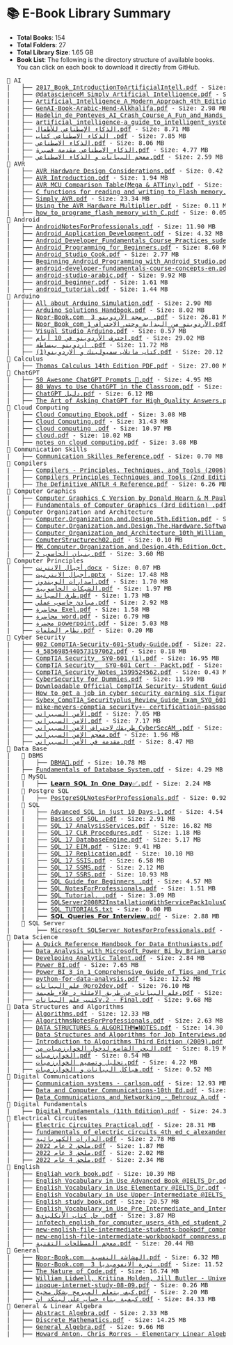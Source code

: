 

<!-- FILE_STRUCTURE_START -->


# 📚 E-Book Library Summary

- **Total Books**: 154
- **Total Folders**: 27
- **Total Library Size**: 1.65 GB
- **Book List**: The following is the directory structure of available books. You can click on each book to download it directly from GitHub.
    

<pre>📂 AI
|   ├── <a href='AI/2017_Book_IntroductionToArtificialIntell.pdf'>2017_Book_IntroductionToArtificialIntell.pdf</a> - Size: 7.55 MB
|   ├── <a href='AI/%40datascienceM%20Simply%20Artificial%20Intelligence.pdf'>@datascienceM Simply Artificial Intelligence.pdf</a> - Size: 11.86 MB
|   ├── <a href='AI/Artificial_Intelligence_A_Modern_Approach_4th_Edition_Peter_Norvig.pdf'>Artificial_Intelligence_A_Modern_Approach_4th_Edition_Peter_Norvig.pdf</a> - Size: 21.14 MB
|   ├── <a href='AI/GenAI-Book-Arabic-Hend-Alkhalifa.pdf'>GenAI-Book-Arabic-Hend-Alkhalifa.pdf</a> - Size: 2.98 MB
|   ├── <a href='AI/Hadelin_de_Ponteves_AI_Crash_Course_A_Fun_and_Hands_On_Introduction.pdf'>Hadelin_de_Ponteves_AI_Crash_Course_A_Fun_and_Hands_On_Introduction.pdf</a> - Size: 9.44 MB
|   ├── <a href='AI/artificial_intelligence-a_guide_to_intelligent_systems-1.pdf'>artificial_intelligence-a_guide_to_intelligent_systems-1.pdf</a> - Size: 10.73 MB
|   ├── <a href='AI/%D8%A7%D9%84%D8%B0%D9%83%D8%A7%D8%A1%20%D8%A7%D9%84%D8%A5%D8%B5%D8%B7%D9%86%D8%A7%D8%B9%D9%8A%20%D9%84%D9%84%D8%A3%D8%B7%D9%81%D8%A7%D9%84.pdf'>الذكاء الإصطناعي للأطفال.pdf</a> - Size: 8.71 MB
|   ├── <a href='AI/%D8%A7%D9%84%D8%B0%D9%83%D8%A7%D8%A1%20%D8%A7%D9%84%D8%A7%D8%B5%D8%B7%D9%86%D8%A7%D8%B9%D9%8A%20%D9%83%D8%AA%D8%A7%D8%A8%20.pdf'>الذكاء الاصطناعي كتاب .pdf</a> - Size: 7.85 MB
|   ├── <a href='AI/%D8%A7%D9%84%D8%B0%D9%83%D8%A7%D8%A1%20%D8%A7%D9%84%D8%A7%D8%B5%D8%B7%D9%86%D8%A7%D8%B9%D9%8A.pdf'>الذكاء الاصطناعي.pdf</a> - Size: 8.06 MB
|   ├── <a href='AI/%D8%A7%D9%84%D8%B0%D9%83%D8%A7%D8%A1_%D8%A7%D9%84%D8%A7%D8%B5%D8%B7%D9%86%D8%A7%D8%B9%D9%8A%20%D9%85%D9%82%D8%AF%D9%85%D8%A9%20%D9%82%D8%B5%D9%8A%D8%B1%D8%A9.pdf'>الذكاء_الاصطناعي مقدمة قصيرة.pdf</a> - Size: 4.77 MB
|   ├── <a href='AI/%D9%85%D8%B9%D8%AC%D9%85%20%D8%A7%D9%84%D8%A8%D9%8A%D8%A7%D9%86%D8%A7%D8%AA%20%D9%88%20%D8%A7%D9%84%D8%B0%D9%83%D8%A7%D8%A1%20%D8%A7%D9%84%D8%A7%D8%B5%D8%B7%D9%86%D8%A7%D8%B9%D9%8A.pdf'>معجم البيانات و الذكاء الاصطناعي.pdf</a> - Size: 2.59 MB
📂 AVR
|   ├── <a href='AVR/AVR%20Hardware%20Design%20Considerations.pdf'>AVR Hardware Design Considerations.pdf</a> - Size: 0.42 MB
|   ├── <a href='AVR/AVR%20Introduction.pdf'>AVR Introduction.pdf</a> - Size: 1.94 MB
|   ├── <a href='AVR/AVR%20MCU%20Comparison%20Table%28Mega%20%26%20ATTiny%29.pdf'>AVR MCU Comparison Table(Mega & ATTiny).pdf</a> - Size: 0.06 MB
|   ├── <a href='AVR/C%20functions%20for%20reading%20and%20writing%20to_Flash%20memory.pdf'>C functions for reading and writing to_Flash memory.pdf</a> - Size: 0.05 MB
|   ├── <a href='AVR/Simply_AVR.pdf'>Simply_AVR.pdf</a> - Size: 23.34 MB
|   ├── <a href='AVR/Using%20the%20AVR%20Hardware%20Multiplier.pdf'>Using the AVR Hardware Multiplier.pdf</a> - Size: 0.11 MB
|   ├── <a href='AVR/how_to_programe_flash_memory_with_C.pdf'>how_to_programe_flash_memory_with_C.pdf</a> - Size: 0.05 MB
📂 Android
|   ├── <a href='Android/AndroidNotesForProfessionals.pdf'>AndroidNotesForProfessionals.pdf</a> - Size: 11.90 MB
|   ├── <a href='Android/Android_Application_Development.pdf'>Android_Application_Development.pdf</a> - Size: 4.32 MB
|   ├── <a href='Android/Android_Developer_Fundamentals_Course_Practices_sudevelopers_pdf.pdf'>Android_Developer_Fundamentals_Course_Practices_sudevelopers_pdf.pdf</a> - Size: 21.90 MB
|   ├── <a href='Android/Android_Programming_for_Beginners.pdf'>Android_Programming_for_Beginners.pdf</a> - Size: 8.60 MB
|   ├── <a href='Android/Android_Studio_Cook.pdf'>Android_Studio_Cook.pdf</a> - Size: 2.77 MB
|   ├── <a href='Android/Beginning_Android_Programming_with_Android_Studio.pdf'>Beginning_Android_Programming_with_Android_Studio.pdf</a> - Size: 10.71 MB
|   ├── <a href='Android/android-developer-fundamentals-course-concepts-en.pdf'>android-developer-fundamentals-course-concepts-en.pdf</a> - Size: 15.84 MB
|   ├── <a href='Android/android-studio-arabic.pdf'>android-studio-arabic.pdf</a> - Size: 9.92 MB
|   ├── <a href='Android/android_beginner.pdf'>android_beginner.pdf</a> - Size: 1.61 MB
|   ├── <a href='Android/android_tutorial.pdf'>android_tutorial.pdf</a> - Size: 1.44 MB
📂 Arduino
|   ├── <a href='Arduino/All%20about%20Arduino%20Simulation.pdf'>All about Arduino Simulation.pdf</a> - Size: 2.90 MB
|   ├── <a href='Arduino/Arduino%20Solutions%20Handbook.pdf'>Arduino Solutions Handbook.pdf</a> - Size: 8.02 MB
|   ├── <a href='Arduino/Noor-Book.com%20%20%D8%A8%D8%B1%D9%85%D8%AC%D8%A9%20%D8%A7%D9%84%D8%A3%D8%B1%D8%AF%D9%88%D9%8A%D9%86%D9%88%203%20.pdf'>Noor-Book.com  برمجة الأردوينو 3 .pdf</a> - Size: 26.81 MB
|   ├── <a href='Arduino/Noor_Book_com_%D8%A7%D9%84%D8%A3%D8%B1%D8%AF%D9%88%D9%8A%D9%86%D9%88_%D9%85%D9%86_%D8%A7%D9%84%D8%A8%D8%AF%D8%A7%D9%8A%D8%A9_%D9%88%D8%AD%D8%AA%D9%89_%D8%A7%D9%84%D8%A7%D8%AD%D8%AA%D8%B1%D8%A7%D9%81_1.pdf'>Noor_Book_com_الأردوينو_من_البداية_وحتى_الاحتراف_1.pdf</a> - Size: 11.36 MB
|   ├── <a href='Arduino/Visual%20Studio%20Arduino.pdf'>Visual Studio Arduino.pdf</a> - Size: 0.57 MB
|   ├── <a href='Arduino/%D8%A7%D8%AD%D8%AA%D8%B1%D9%81%20%D8%A7%D9%84%D8%A3%D8%B1%D8%AF%D9%88%D9%8A%D9%86%D9%88%20%D9%81%D9%8A%2010%20%D8%A3%D9%8A%D8%A7%D9%85.pdf'>احترف الأردوينو في 10 أيام.pdf</a> - Size: 29.02 MB
|   ├── <a href='Arduino/%D8%A7%D8%B1%D8%AF%D9%88%D9%8A%D9%86%D9%88%20%D8%A8%D8%A8%D8%B3%D8%A7%D8%B7%D8%A9%20.pdf'>اردوينو ببساطة .pdf</a> - Size: 11.72 MB
|   ├── <a href='Arduino/%D9%83%D8%AA%D8%A7%D8%A8%20%D9%85%D8%A7%D8%AA%D9%84%D8%A7%D8%A8%20%D8%B3%D9%85%D9%8A%D9%88%D9%84%D9%8A%D9%86%D9%83%20%D9%88%20%D8%A7%D9%84%D8%A7%D8%B1%D8%AF%D9%88%D9%8A%D9%86%D9%88%281%29.pdf'>كتاب ماتلاب سميولينك و الاردوينو(1).pdf</a> - Size: 20.12 MB
📂 Calculus
|   ├── <a href='Calculus/Thomas%20Calculus%2014th%20Edition%20PDF.pdf'>Thomas Calculus 14th Edition PDF.pdf</a> - Size: 27.00 MB
📂 ChatGPT
|   ├── <a href='ChatGPT/50%20Awesome%20ChatGPT%20Prompts%20%F0%9F%A4%AF.pdf'>50 Awesome ChatGPT Prompts 🤯.pdf</a> - Size: 4.95 MB
|   ├── <a href='ChatGPT/80%20Ways%20to%20Use%20ChatGPT%20in%20the%20Classroom.pdf'>80 Ways to Use ChatGPT in the Classroom.pdf</a> - Size: 1.58 MB
|   ├── <a href='ChatGPT/ChatGPT%20%D8%AF%D9%84%D9%8A%D9%84.pdf'>ChatGPT دليل.pdf</a> - Size: 6.12 MB
|   ├── <a href='ChatGPT/The%20Art%20of%20Asking%20ChatGPT%20for%20High_Quality%20Answers.pdf'>The Art of Asking ChatGPT for High_Quality Answers.pdf</a> - Size: 0.53 MB
📂 Cloud Computing
|   ├── <a href='Cloud%20Computing/Cloud%20Computing%20Ebook.pdf'>Cloud Computing Ebook.pdf</a> - Size: 3.08 MB
|   ├── <a href='Cloud%20Computing/Cloud%20Computing.pdf'>Cloud Computing.pdf</a> - Size: 31.43 MB
|   ├── <a href='Cloud%20Computing/cloud%20computing%20.pdf'>cloud computing .pdf</a> - Size: 10.97 MB
|   ├── <a href='Cloud%20Computing/cloud.pdf'>cloud.pdf</a> - Size: 10.02 MB
|   ├── <a href='Cloud%20Computing/notes%20on%20cloud%20computing.pdf'>notes on cloud computing.pdf</a> - Size: 3.08 MB
📂 Communication Skills
|   ├── <a href='Communication%20Skills/Communication%20Skilles%20Reference.pdf'>Communication Skilles Reference.pdf</a> - Size: 0.70 MB
📂 Compilers
|   ├── <a href='Compilers/Compilers%20-%20Principles%2C%20Techniques%2C%20and%20Tools%20%282006%29.pdf'>Compilers - Principles, Techniques, and Tools (2006).pdf</a> - Size: 5.78 MB
|   ├── <a href='Compilers/Compilers%20Principles%20Techniques%20and%20Tools%20%282nd%20Edition%29%20.pdf'>Compilers Principles Techniques and Tools (2nd Edition) .pdf</a> - Size: 12.26 MB
|   ├── <a href='Compilers/The%20Definitive%20ANTLR%204%20Reference.pdf'>The Definitive ANTLR 4 Reference.pdf</a> - Size: 6.26 MB
📂 Computer Graphics
|   ├── <a href='Computer%20Graphics/Computer%20Graphics%20C%20Version%20by%20Donald%20Hearn%20%26%20M%20Pauline%20Baker%20II%20Edition.pdf'>Computer Graphics C Version by Donald Hearn & M Pauline Baker II Edition.pdf</a> - Size: 20.16 MB
|   ├── <a href='Computer%20Graphics/Fundamentals%20of%20Computer%20Graphics%20%283rd%20Edition%29%20.pdf'>Fundamentals of Computer Graphics (3rd Edition) .pdf</a> - Size: 22.59 MB
📂 Computer Organization and Architecture
|   ├── <a href='Computer%20Organization%20and%20Architecture/Computer.Organization.and.Design.5th.Edition.pdf'>Computer.Organization.and.Design.5th.Edition.pdf</a> - Size: 33.91 MB
|   ├── <a href='Computer%20Organization%20and%20Architecture/Computer.Organization.and.Design.The.Hardware.Software.Interface.3rd.Ed.2004.pdf'>Computer.Organization.and.Design.The.Hardware.Software.Interface.3rd.Ed.2004.pdf</a> - Size: 50.05 MB
|   ├── <a href='Computer%20Organization%20and%20Architecture/Computer_Organization_and_Architecture_10th_William_Stallings1_1.pdf'>Computer_Organization_and_Architecture_10th_William_Stallings1_1.pdf</a> - Size: 17.13 MB
|   ├── <a href='Computer%20Organization%20and%20Architecture/ComuterStructurech02.pdf'>ComuterStructurech02.pdf</a> - Size: 0.10 MB
|   ├── <a href='Computer%20Organization%20and%20Architecture/MK.Computer.Organization.and.Design.4th.Edition.Oct.2011-1.pdf'>MK.Computer.Organization.and.Design.4th.Edition.Oct.2011-1.pdf</a> - Size: 16.91 MB
|   ├── <a href='Computer%20Organization%20and%20Architecture/%D8%A8%D9%86%D9%8A%D8%A7%D9%86%20%D8%A7%D9%84%D8%AD%D8%A7%D8%B3%D9%88%D8%A8%202.pdf'>بنيان الحاسوب 2.pdf</a> - Size: 3.60 MB
📂 Computer Principles
|   ├── <a href='Computer%20Principles/%D8%A3%D8%AC%D9%8A%D8%A7%D9%84%20%D8%A7%D9%84%D8%A7%D9%86%D8%AA%D8%B1%D9%86%D8%AA.docx'>أجيال الانترنت.docx</a> - Size: 0.07 MB
|   ├── <a href='Computer%20Principles/%D8%A3%D8%AC%D9%8A%D8%A7%D9%84%20%D8%A7%D9%84%D8%A7%D9%86%D8%AA%D8%B1%D9%86%D9%8A%D8%AA.pptx'>أجيال الانترنيت.pptx</a> - Size: 17.48 MB
|   ├── <a href='Computer%20Principles/%D8%A7%D8%B5%D8%AF%D8%A7%D8%B1%D8%A7%D8%AA%20%D8%A7%D9%84%D9%88%D9%8A%D9%86%D8%AF%D9%88%D8%B2.pdf'>اصدارات الويندوز.pdf</a> - Size: 1.70 MB
|   ├── <a href='Computer%20Principles/%D8%A7%D9%84%D8%B4%D8%A8%D9%83%D8%A7%D8%AA%20%D8%A7%D9%84%D8%AD%D8%A7%D8%B3%D9%88%D8%A8%D9%8A%D8%A9.pdf'>الشبكات الحاسوبية.pdf</a> - Size: 1.97 MB
|   ├── <a href='Computer%20Principles/%D8%B7%D8%B1%D9%82%20%D8%A7%D9%84%D8%B5%D9%8A%D8%A7%D9%86%D8%A9.pdf'>طرق الصيانة.pdf</a> - Size: 1.73 MB
|   ├── <a href='Computer%20Principles/%D9%85%D8%A8%D8%A7%D8%AF%D8%A6%20%D8%AD%D8%A7%D8%B3%D9%88%D8%A8%20%D8%B9%D9%85%D9%84%D9%8A.pdf'>مبادئ حاسوب عملي.pdf</a> - Size: 2.92 MB
|   ├── <a href='Computer%20Principles/%D9%85%D8%AD%D8%A7%D8%B6%D8%B1%D8%A9%20Exel.pdf'>محاضرة Exel.pdf</a> - Size: 1.58 MB
|   ├── <a href='Computer%20Principles/%D9%85%D8%AD%D8%A7%D8%B6%D8%B1%D8%A9%20word.pdf'>محاضرة word.pdf</a> - Size: 6.79 MB
|   ├── <a href='Computer%20Principles/%D9%85%D8%AD%D8%B6%D8%B1%D8%A9%20powerpoint.pdf'>محضرة powerpoint.pdf</a> - Size: 5.03 MB
|   ├── <a href='Computer%20Principles/%D9%86%D8%B8%D8%A7%D9%85%20%D8%A7%D9%84%D9%85%D9%84%D9%81%D8%A7%D8%AA.pdf'>نظام الملفات.pdf</a> - Size: 0.20 MB
📂 Cyber Security
|   ├── <a href='Cyber%20Security/002%20CompTIA-Security-601-Study-Guide.pdf'>002 CompTIA-Security-601-Study-Guide.pdf</a> - Size: 22.89 MB
|   ├── <a href='Cyber%20Security/4_5856985440573197062.pdf'>4_5856985440573197062.pdf</a> - Size: 0.18 MB
|   ├── <a href='Cyber%20Security/CompTIA%20Security_%20SY0-601%20%281%29.pdf'>CompTIA Security_ SY0-601 (1).pdf</a> - Size: 16.95 MB
|   ├── <a href='Cyber%20Security/CompTIA%20Security__%20SY0-601%20Cert%20-%20Packt.pdf'>CompTIA Security__ SY0-601 Cert - Packt.pdf</a> - Size: 16.09 MB
|   ├── <a href='Cyber%20Security/CompTIA_Security_Notes_1599524562.pdf'>CompTIA_Security_Notes_1599524562.pdf</a> - Size: 0.43 MB
|   ├── <a href='Cyber%20Security/CyberSecurity%20for%20Dummies.pdf'>CyberSecurity for Dummies.pdf</a> - Size: 11.99 MB
|   ├── <a href='Cyber%20Security/Downloadable%20Official%20CompTIA%20Security-%20Student%20Guide.pdf'>Downloadable Official CompTIA Security- Student Guide.pdf</a> - Size: 37.78 MB
|   ├── <a href='Cyber%20Security/How%20to%20get%20a%20job%20in%20cyber%20security%20earning%20six%20figures.pdf'>How to get a job in cyber security earning six figures.pdf</a> - Size: 0.98 MB
|   ├── <a href='Cyber%20Security/Sybex_CompTIA_Securityplus_Review_Guide_Exam_SY0_601_5th_Edition.pdf'>Sybex_CompTIA_Securityplus_Review_Guide_Exam_SY0_601_5th_Edition.pdf</a> - Size: 13.98 MB
|   ├── <a href='Cyber%20Security/mike-meyers-comptia%20security%2B-%20certificatioin-passport.pdf'>mike-meyers-comptia security+- certificatioin-passport.pdf</a> - Size: 10.99 MB
|   ├── <a href='Cyber%20Security/%D8%A7%D9%84%D8%A3%D9%85%D9%86%20%D8%A7%D9%84%D8%B3%D9%8A%D8%A8%D8%B1%D8%A7%D9%86%D9%8A.pdf'>الأمن السيبراني.pdf</a> - Size: 7.05 MB
|   ├── <a href='Cyber%20Security/%D8%A7%D9%84%D8%A7%D9%85%D9%86%20%D8%A7%D9%84%D8%B3%D9%8A%D8%A8%D8%B1%D8%A7%D9%86%D9%8A.pdf'>الامن السيبراني.pdf</a> - Size: 7.17 MB
|   ├── <a href='Cyber%20Security/%D8%B7%D8%B1%D9%8A%D9%82%D9%83_%D9%84%D8%A7%D8%AD%D8%AA%D8%B1%D8%A7%D9%81_%D8%A7%D9%84%D8%A7%D9%85%D9%86_%D8%A7%D9%84%D8%B3%D9%8A%D8%A8%D8%B1%D8%A7%D9%86%D9%8A_CyberSecAM_.pdf'>طريقك_لاحتراف_الامن_السيبراني_CyberSecAM_.pdf</a> - Size: 0.35 MB
|   ├── <a href='Cyber%20Security/%D9%85%D8%B9%D8%AC%D9%85%20%D8%A7%D9%84%D8%A7%D9%85%D9%86%20%D8%A7%D9%84%D8%B3%D9%8A%D8%A8%D8%B1%D8%A7%D9%86%D9%8A.pdf'>معجم الامن السيبراني.pdf</a> - Size: 1.96 MB
|   ├── <a href='Cyber%20Security/%D9%85%D9%82%D8%AF%D9%85%D8%A9%20%D9%81%D9%8A%20%D8%A7%D9%84%D8%A3%D9%85%D9%86%20%D8%A7%D9%84%D8%B3%D9%8A%D8%A8%D8%B1%D8%A7%D9%86%D9%8A.pdf'>مقدمة في الأمن السيبراني.pdf</a> - Size: 8.47 MB
📂 Data Base
|   📂 DBMS
|   |   ├── <a href='Data%20Base/DBMS/DBMA%F0%9F%92%AF.pdf'>DBMA💯.pdf</a> - Size: 10.78 MB
|   ├── <a href='Data%20Base/Fundamentals%20of%20Database%20System.pdf'>Fundamentals of Database System.pdf</a> - Size: 4.29 MB
|   📂 MySQL
|   |   ├── <a href='Data%20Base/MySQL/%F0%9D%97%9F%F0%9D%97%B2%F0%9D%97%AE%F0%9D%97%BF%F0%9D%97%BB%20%F0%9D%97%A6%F0%9D%97%A4%F0%9D%97%9F%20%F0%9D%97%9C%F0%9D%97%BB%20%F0%9D%97%A2%F0%9D%97%BB%F0%9D%97%B2%20%F0%9D%97%97%F0%9D%97%AE%F0%9D%98%86%E2%9C%85.pdf'>𝗟𝗲𝗮𝗿𝗻 𝗦𝗤𝗟 𝗜𝗻 𝗢𝗻𝗲 𝗗𝗮𝘆✅.pdf</a> - Size: 2.24 MB
|   📂 Postgre SQL
|   |   ├── <a href='Data%20Base/Postgre%20SQL/PostgreSQLNotesForProfessionals.pdf'>PostgreSQLNotesForProfessionals.pdf</a> - Size: 0.92 MB
|   📂 SQL
|   |   ├── <a href='Data%20Base/SQL/Advanced%20SQL%20in%20just%2010%20Days-1.pdf'>Advanced SQL in just 10 Days-1.pdf</a> - Size: 4.54 MB
|   |   ├── <a href='Data%20Base/SQL/Basics%20of%20SQL%20.pdf'>Basics of SQL .pdf</a> - Size: 2.91 MB
|   |   ├── <a href='Data%20Base/SQL/SQL%2017%20AnalysisServices.pdf'>SQL 17 AnalysisServices.pdf</a> - Size: 16.82 MB
|   |   ├── <a href='Data%20Base/SQL/SQL%2017%20CLR%20Procedures.pdf'>SQL 17 CLR Procedures.pdf</a> - Size: 1.18 MB
|   |   ├── <a href='Data%20Base/SQL/SQL%2017%20DatabaseEngine.pdf'>SQL 17 DatabaseEngine.pdf</a> - Size: 5.17 MB
|   |   ├── <a href='Data%20Base/SQL/SQL%2017%20EIM.pdf'>SQL 17 EIM.pdf</a> - Size: 9.41 MB
|   |   ├── <a href='Data%20Base/SQL/SQL%2017%20Replication.pdf'>SQL 17 Replication.pdf</a> - Size: 10.10 MB
|   |   ├── <a href='Data%20Base/SQL/SQL%2017%20SSIS.pdf'>SQL 17 SSIS.pdf</a> - Size: 6.58 MB
|   |   ├── <a href='Data%20Base/SQL/SQL%2017%20SSMS.pdf'>SQL 17 SSMS.pdf</a> - Size: 2.12 MB
|   |   ├── <a href='Data%20Base/SQL/SQL%2017%20SSRS.pdf'>SQL 17 SSRS.pdf</a> - Size: 10.93 MB
|   |   ├── <a href='Data%20Base/SQL/SQL%20Guide%20for%20Beginners%20.pdf'>SQL Guide for Beginners .pdf</a> - Size: 4.57 MB
|   |   ├── <a href='Data%20Base/SQL/SQL%20NotesForProfessionals.pdf'>SQL NotesForProfessionals.pdf</a> - Size: 1.51 MB
|   |   ├── <a href='Data%20Base/SQL/SQL%20Tutorial.%20.pdf'>SQL Tutorial. .pdf</a> - Size: 3.09 MB
|   |   ├── <a href='Data%20Base/SQL/SQLServer2008R2InstallationWithServicePack1plusConnectionConfigurationOnVM.doc'>SQLServer2008R2InstallationWithServicePack1plusConnectionConfigurationOnVM.doc</a> - Size: 3.87 MB
|   |   ├── <a href='Data%20Base/SQL/SQL_TUTORIALS.txt'>SQL_TUTORIALS.txt</a> - Size: 0.00 MB
|   |   ├── <a href='Data%20Base/SQL/%F0%9D%97%A6%F0%9D%97%A4%F0%9D%97%9F%20%F0%9D%97%A4%F0%9D%98%82%F0%9D%97%B2%F0%9D%97%BF%F0%9D%97%B6%F0%9D%97%B2%F0%9D%98%80%20%F0%9D%97%99%F0%9D%97%BC%F0%9D%97%BF%20%F0%9D%97%9C%F0%9D%97%BB%F0%9D%98%81%F0%9D%97%B2%F0%9D%97%BF%F0%9D%98%83%F0%9D%97%B6%F0%9D%97%B2%F0%9D%98%84.pdf'>𝗦𝗤𝗟 𝗤𝘂𝗲𝗿𝗶𝗲𝘀 𝗙𝗼𝗿 𝗜𝗻𝘁𝗲𝗿𝘃𝗶𝗲𝘄.pdf</a> - Size: 2.88 MB
|   📂 SQL Server
|       ├── <a href='Data%20Base/SQL%20Server/Microsoft%20SQLServer%20NotesForProfessionals.pdf'>Microsoft SQLServer NotesForProfessionals.pdf</a> - Size: 2.64 MB
📂 Data Science
|   ├── <a href='Data%20Science/A%20Quick%20Reference%20Handbook%20for%20Data%20Enthusiasts.pdf'>A Quick Reference Handbook for Data Enthusiasts.pdf</a> - Size: 10.12 MB
|   ├── <a href='Data%20Science/Data_Analysis_with_Microsoft_Power_Bi_by_Brian_Larson_z_lib_org.pdf'>Data_Analysis_with_Microsoft_Power_Bi_by_Brian_Larson_z_lib_org.pdf</a> - Size: 27.94 MB
|   ├── <a href='Data%20Science/Develpoing%20Analytic%20Talent.pdf'>Develpoing Analytic Talent.pdf</a> - Size: 2.84 MB
|   ├── <a href='Data%20Science/Power%20BI.pdf'>Power BI.pdf</a> - Size: 7.65 MB
|   ├── <a href='Data%20Science/Power_BI_3_in_1_Comprehensive_Guide_of_Tips_and_Tricks_to_Learn.pdf'>Power_BI_3_in_1_Comprehensive_Guide_of_Tips_and_Tricks_to_Learn.pdf</a> - Size: 9.15 MB
|   ├── <a href='Data%20Science/python-for-data-analysis.pdf'>python-for-data-analysis.pdf</a> - Size: 12.52 MB
|   ├── <a href='Data%20Science/%D8%B9%D9%84%D9%85_%D8%A7%D9%84%D8%A8%D9%8A%D8%A7%D9%86%D8%A7%D8%AA%20%40pro2dev.pdf'>علم_البيانات @pro2dev.pdf</a> - Size: 76.10 MB
|   ├── <a href='Data%20Science/%D8%B9%D9%84%D9%85_%D8%A7%D9%84%D8%A8%D9%8A%D8%A7%D9%86%D8%A7%D8%AA_%D8%B9%D9%86_%D8%B7%D8%B1%D9%8A%D9%82_%D8%A7%D9%84%D8%A7%D9%85%D8%AB%D9%84%D8%A9_%D8%AF_%D8%B9%D9%84%D8%A7%D8%A1_%D8%B7%D8%B9%D9%8A%D9%85%D8%A9.pdf'>علم_البيانات_عن_طريق_الامثلة_د_علاء_طعيمة.pdf</a> - Size: 12.01 MB
|   ├── <a href='Data%20Science/%D9%83%D8%AA%D9%8A%D8%A8%20%D8%B9%D9%84%D9%85%20%D8%A7%D9%84%D8%A8%D9%8A%D8%A7%D9%86%D8%A7%D8%AAv.2%20-%20Final.pdf'>كتيب علم البياناتv.2 - Final.pdf</a> - Size: 9.68 MB
📂 Data Structures and Algorithms
|   ├── <a href='Data%20Structures%20and%20Algorithms/Algorithms.pdf'>Algorithms.pdf</a> - Size: 12.33 MB
|   ├── <a href='Data%20Structures%20and%20Algorithms/AlgorithmsNotesForProfessionals.pdf'>AlgorithmsNotesForProfessionals.pdf</a> - Size: 2.63 MB
|   ├── <a href='Data%20Structures%20and%20Algorithms/DATA%20STRUCTURES%20%26%20ALGORITHM%E2%97%BENOTES.pdf'>DATA STRUCTURES & ALGORITHM◾NOTES.pdf</a> - Size: 14.30 MB
|   ├── <a href='Data%20Structures%20and%20Algorithms/Data%20Structures%20and%20Algorithms%20for%20Job%20Interviews.pdf'>Data Structures and Algorithms for Job Interviews.pdf</a> - Size: 0.86 MB
|   ├── <a href='Data%20Structures%20and%20Algorithms/Introduction%20to%20Algorithms%20Third%20Edition%20%282009%29.pdf'>Introduction to Algorithms Third Edition (2009).pdf</a> - Size: 5.37 MB
|   ├── <a href='Data%20Structures%20and%20Algorithms/%D8%A7%D9%84%D8%A8%D8%AD%D8%B1_%D8%A7%D9%84%D8%B4%D8%A7%D8%B3%D8%B9_%D9%84%D8%AF%D8%AE%D9%88%D9%84_%D8%A7%D9%84%D8%AE%D9%88%D8%A7%D8%B1%D8%B2%D9%85%D9%8A%D8%A7%D8%AA_%D9%85%D9%86.pdf'>البحر_الشاسع_لدخول_الخوارزميات_من.pdf</a> - Size: 8.19 MB
|   ├── <a href='Data%20Structures%20and%20Algorithms/%D8%A7%D9%84%D8%AE%D9%88%D8%A7%D8%B1%D8%B2%D9%85%D9%8A%D8%A7%D8%AA.pdf'>الخوارزميات.pdf</a> - Size: 0.54 MB
|   ├── <a href='Data%20Structures%20and%20Algorithms/%D8%AA%D8%AD%D9%84%D9%8A%D9%84%20%D9%88%D8%AA%D8%B5%D9%85%D9%8A%D9%85%20%D8%A7%D9%84%D8%AE%D9%88%D8%A7%D8%B1%D8%B2%D9%85%D9%8A%D8%A7%D8%AA.pdf'>تحليل وتصميم الخوارزميات.pdf</a> - Size: 4.22 MB
|   ├── <a href='Data%20Structures%20and%20Algorithms/%D9%87%D9%8A%D8%A7%D9%83%D9%84%20%D8%A7%D9%84%D8%A8%D9%8A%D8%A7%D9%86%D8%A7%D8%AA%20%D9%88%20%D8%A7%D9%84%D8%AE%D9%88%D8%A7%D8%B1%D8%B2%D9%85%D9%8A%D8%A7%D8%AA.pdf'>هياكل البيانات و الخوارزميات.pdf</a> - Size: 0.52 MB
📂 Digital Communications
|   ├── <a href='Digital%20Communications/Communication%20systems%20-%20carlson.pdf'>Communication systems - carlson.pdf</a> - Size: 12.93 MB
|   ├── <a href='Digital%20Communications/Data%20and%20Computer%20Communications-10th%20Ed.pdf'>Data and Computer Communications-10th Ed.pdf</a> - Size: 60.79 MB
|   ├── <a href='Digital%20Communications/Data_Communications_and_Networking_-_Behrouz_A.pdf'>Data_Communications_and_Networking_-_Behrouz_A.pdf</a> - Size: 45.48 MB
📂 Digital Fundamentals
|   ├── <a href='Digital%20Fundamentals/Digital%20Fundamentals%20%2811th%20Edition%29.pdf'>Digital Fundamentals (11th Edition).pdf</a> - Size: 24.39 MB
📂 Electrical Circuites
|   ├── <a href='Electrical%20Circuites/Electric%20Circuites%20Practical.pdf'>Electric Circuites Practical.pdf</a> - Size: 28.31 MB
|   ├── <a href='Electrical%20Circuites/fundamentals_of_electric_circuits_4th_ed_c_alexander_m_sadiku_mcgraw.pdf'>fundamentals_of_electric_circuits_4th_ed_c_alexander_m_sadiku_mcgraw.pdf</a> - Size: 15.20 MB
|   ├── <a href='Electrical%20Circuites/%D8%A7%D9%84%D8%AF%D8%A7%D8%B1%D8%A7%D8%AA%20%D8%A7%D9%84%D9%83%D9%87%D8%B1%D8%A8%D8%A7%D8%A6%D9%8A%D8%A9.pdf'>الدارات الكهربائية.pdf</a> - Size: 2.78 MB
|   ├── <a href='Electrical%20Circuites/%D9%85%D9%84%D8%AD%D9%82%202%20%D8%B9%D8%A7%D9%85%202022.pdf'>ملحق 2 عام 2022.pdf</a> - Size: 1.87 MB
|   ├── <a href='Electrical%20Circuites/%D9%85%D9%84%D8%AD%D9%82%203%20%D8%B9%D8%A7%D9%85%202022.pdf'>ملحق 3 عام 2022.pdf</a> - Size: 2.02 MB
|   ├── <a href='Electrical%20Circuites/%D9%85%D9%84%D8%AD%D9%82%204%20%D8%B9%D8%A7%D9%85%202022.pdf'>ملحق 4 عام 2022.pdf</a> - Size: 2.34 MB
📂 English
|   ├── <a href='English/Engliah%20work%20book.pdf'>Engliah work book.pdf</a> - Size: 10.39 MB
|   ├── <a href='English/English%20Vocabulary%20in%20Use%20Advanced%20Book%20%40IELTS_Dr.pdf'>English Vocabulary in Use Advanced Book @IELTS_Dr.pdf</a> - Size: 6.78 MB
|   ├── <a href='English/English%20Vocabulary%20in%20Use%20Elementary%20%40IELTS_Dr.pdf'>English Vocabulary in Use Elementary @IELTS_Dr.pdf</a> - Size: 19.77 MB
|   ├── <a href='English/English%20Vocabulary%20in%20Use%20Upper-Intermediate%20%40IELTS_Dr.pdf'>English Vocabulary in Use Upper-Intermediate @IELTS_Dr.pdf</a> - Size: 24.70 MB
|   ├── <a href='English/English%20study%20book.pdf'>English study book.pdf</a> - Size: 20.57 MB
|   ├── <a href='English/English_Vocabulary_in_Use_Pre_Intermediate_and_Intermediate_Book.pdf'>English_Vocabulary_in_Use_Pre_Intermediate_and_Intermediate_Book.pdf</a> - Size: 26.67 MB
|   ├── <a href='English/a%D8%AD%D9%84%20%D9%83%D8%AA%D8%A7%D8%A8%20%D8%A7%D9%84%D8%A3%D9%86%D9%83%D9%84%D9%8A%D8%B2%D9%8A%20.pdf'>aحل كتاب الأنكليزي .pdf</a> - Size: 3.87 MB
|   ├── <a href='English/infotech_english_for_computer_users_4th_ed_student_221015_204929.pdf'>infotech_english_for_computer_users_4th_ed_student_221015_204929.pdf</a> - Size: 28.94 MB
|   ├── <a href='English/new-english-file-intermediate-students-bookpdf_compress.pdf'>new-english-file-intermediate-students-bookpdf_compress.pdf</a> - Size: 20.66 MB
|   ├── <a href='English/new-english-file-intermediate-workbookpdf_compress.pdf'>new-english-file-intermediate-workbookpdf_compress.pdf</a> - Size: 10.39 MB
|   ├── <a href='English/%D9%85%D8%B9%D8%AC%D9%85%20%D8%A7%D9%84%D9%85%D8%B5%D8%B7%D9%84%D8%AD%D8%A7%D8%AA%20%D8%A7%D9%84%D8%AA%D9%82%D9%86%D9%8A%D8%A9.pdf'>معجم المصطلحات التقنية.pdf</a> - Size: 20.44 MB
📂 General
|   ├── <a href='General/Noor-Book.com%20%20%D8%A7%D9%84%D9%87%D8%B4%D8%A7%D8%B4%D8%A9%20%D8%A7%D9%84%D9%86%D9%81%D8%B3%D9%8A%D8%A9.pdf'>Noor-Book.com  الهشاشة النفسية.pdf</a> - Size: 6.32 MB
|   ├── <a href='General/Noor-Book.com%20%20%D8%AB%D9%88%D8%B1%D8%A9%20%D8%A7%D9%84%D8%A7%D9%86%D9%81%D9%88%D9%85%D9%8A%D8%AF%D9%8A%D8%A7%203%20.pdf'>Noor-Book.com  ثورة الانفوميديا 3 .pdf</a> - Size: 11.52 MB
|   ├── <a href='General/The%20Nature%20of%20Code.pdf'>The Nature of Code.pdf</a> - Size: 16.74 MB
|   ├── <a href='General/William%20Lidwell%2C%20Kritina%20Holden%2C%20Jill%20Butler%20-%20Universal%20principles%20of%20design_%20125%20ways%20to%20enhance%20usability%2C%20influence%20perception%2C%20increase%20appeal%2C%20make%20better%20design%20decisions%2C%20and%20teach%20through%20des.pdf'>William Lidwell, Kritina Holden, Jill Butler - Universal principles of design_ 125 ways to enhance usability, influence perception, increase appeal, make better design decisions, and teach through des.pdf</a> - Size: 11.39 MB
|   ├── <a href='General/ipoque-internet-study-08-09.pdf'>ipoque-internet-study-08-09.pdf</a> - Size: 0.26 MB
|   ├── <a href='General/%D9%83%D9%8A%D9%81%20%D9%8A%D8%AA%D8%B9%D9%84%D9%85%20%D8%A7%D9%84%D9%85%D8%A8%D8%B1%D9%85%D8%AC%20%D8%A8%D8%B4%D9%83%D9%84%20%D8%B5%D8%AD%D9%8A%D8%AD.pdf'>كيف يتعلم المبرمج بشكل صحيح.pdf</a> - Size: 2.20 MB
|   ├── <a href='General/%D9%83%D9%8A%D9%81%D9%8A%D8%A9%20%D8%A8%D9%86%D8%A7%D8%A1%20%D8%AD%D8%B3%D8%A7%D8%A8%20%D8%B9%D9%84%D9%89%20%D9%84%D9%8A%D9%86%D9%83%D8%AF%20%D8%A7%D9%86.pdf'>كيفية بناء حساب على لينكد ان.pdf</a> - Size: 84.33 MB
📂 General & Linear Algebra
|   ├── <a href='General%20%26%20Linear%20Algebra/Abstract%20Algebra.pdf'>Abstract Algebra.pdf</a> - Size: 2.33 MB
|   ├── <a href='General%20%26%20Linear%20Algebra/Discrete%20Mathematics.pdf'>Discrete Mathematics.pdf</a> - Size: 14.25 MB
|   ├── <a href='General%20%26%20Linear%20Algebra/General%20Algebra.pdf'>General Algebra.pdf</a> - Size: 9.66 MB
|   ├── <a href='General%20%26%20Linear%20Algebra/Howard%20Anton%2C%20Chris%20Rorres%20-%20Elementary%20Linear%20Algebra%20with%20Applications-Wiley%20%282005%29.pdf'>Howard Anton, Chris Rorres - Elementary Linear Algebra with Applications-Wiley (2005).pdf</a> - Size: 16.06 MB
</pre>

<!-- FILE_STRUCTURE_END -->